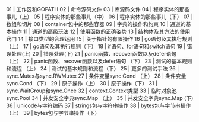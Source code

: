 01 | 工作区和GOPATH
02 | 命令源码文件
03 | 库源码文件
04 | 程序实体的那些事儿（上）
05 | 程序实体的那些事儿（中）
06 | 程序实体的那些事儿（下）
07 | 数组和切片
08 | container包中的那些容器
09 | 字典的操作和约束
10 | 通道的基本操作
11 | 通道的高级玩法
12 | 使用函数的正确姿势
13 | 结构体及其方法的使用窍门
14 | 接口类型的合理运用
15 | 关于指针的有限操作
16 | go语句及其执行规则（上）
17 | go语句及其执行规则（下）
18 | if语句、for语句和switch语句
19 | 错误处理(上)
20 | 错误处理(下)
21 | panic函数、recover函数以及defer语句 （上）
22 | panic函数、recover函数以及defer语句 （下）
23 | 测试的基本规则和流程 （上）
24 | 测试的基本规则和流程（下）
25 | 更多的测试手法
26 | sync.Mutex与sync.RWMutex
27 | 条件变量sync.Cond （上）
28 | 条件变量sync.Cond （下）
29 | 原子操作（上）
30 | 原子操作（下）
31 | sync.WaitGroup和sync.Once
32 | context.Context类型
33 | 临时对象池sync.Pool
34 | 并发安全字典sync.Map （上）
35 | 并发安全字典sync.Map (下)
36 | unicode与字符编码
37 | strings包与字符串操作
38 | bytes包与字节串操作（上）
39 | bytes包与字节串操作（下）
